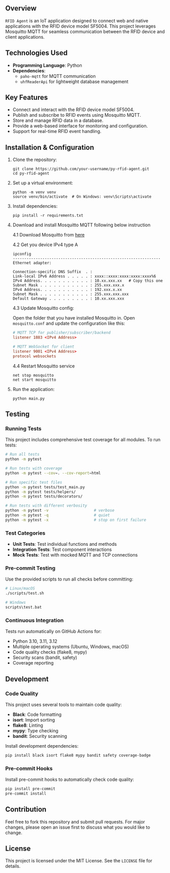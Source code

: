 ## Overview

`RFID Agent` is an IoT application designed to connect web and native applications with the RFID device model SF5004. This project leverages Mosquitto MQTT for seamless communication between the RFID device and client applications.

## Technologies Used

- **Programming Language**: Python
- **Dependencies**:
  - `paho-mqtt` for MQTT communication
  - `uhfReaderApi` for lightweight database management

## Key Features

- Connect and interact with the RFID device model SF5004.
- Publish and subscribe to RFID events using Mosquitto MQTT.
- Store and manage RFID data in a database.
- Provide a web-based interface for monitoring and configuration.
- Support for real-time RFID event handling.

## Installation & Configuration

1. Clone the repository:
   ```pwsh
   git clone https://github.com/your-username/py-rfid-agent.git
   cd py-rfid-agent
   ```
2. Set up a virtual environment:
   ```pwsh
   python -m venv venv
   source venv/bin/activate  # On Windows: venv\Scripts\activate
   ```
3. Install dependencies:

   ```pwsh
   pip install -r requirements.txt
   ```

4. Download and install Mosquitto MQTT following below instruction

   4.1 Download Mosquitto from [here](https://mosquitto.org/download/)

   4.2 Get you device IPv4 type A

   ```pwsh
   ipconfig
   -----------------------------------------------------------------
   Ethernet adapter:

   Connection-specific DNS Suffix  . :
   Link-local IPv6 Address . . . . . : xxxx::xxxx:xxxx:xxxx:xxxx%6
   IPv4 Address. . . . . . . . . . . : 10.xx.xxx.xx   # Copy this one
   Subnet Mask . . . . . . . . . . . : 255.xxx.xxx.x
   IPv4 Address. . . . . . . . . . . : 192.xxx.x.xx
   Subnet Mask . . . . . . . . . . . : 255.xxx.xxx.xxx
   Default Gateway . . . . . . . . . : 10.xx.xxx.xxx

   ```

   4.3 Update Mosquitto config:

   Open the folder that you have installed Mosquitto in. Open `mosquitto.conf` and update the configuration like this:

   ```conf
   # MQTT TCP for publisher/subscriber/backend
   listener 1883 <IPv4 Address>

   # MQTT WebSocket for client
   listener 9001 <IPv4 Address>
   protocol websockets
   ```

   4.4 Restart Mosquitto service

   ```pwsh
   net stop mosquitto
   net start mosquitto
   ```

5. Run the application:
   ```pwsh
   python main.py
   ```

## Testing

### Running Tests

This project includes comprehensive test coverage for all modules. To run tests:

```bash
# Run all tests
python -m pytest

# Run tests with coverage
python -m pytest --cov=. --cov-report=html

# Run specific test files
python -m pytest tests/test_main.py
python -m pytest tests/helpers/
python -m pytest tests/decorators/

# Run tests with different verbosity
python -m pytest -v                    # verbose
python -m pytest -q                    # quiet
python -m pytest -x                    # stop on first failure
```

### Test Categories

- **Unit Tests**: Test individual functions and methods
- **Integration Tests**: Test component interactions
- **Mock Tests**: Test with mocked MQTT and TCP connections

### Pre-commit Testing

Use the provided scripts to run all checks before committing:

```bash
# Linux/macOS
./scripts/test.sh

# Windows
scripts\test.bat
```

### Continuous Integration

Tests run automatically on GitHub Actions for:

- Python 3.10, 3.11, 3.12
- Multiple operating systems (Ubuntu, Windows, macOS)
- Code quality checks (flake8, mypy)
- Security scans (bandit, safety)
- Coverage reporting

## Development

### Code Quality

This project uses several tools to maintain code quality:

- **Black**: Code formatting
- **isort**: Import sorting
- **flake8**: Linting
- **mypy**: Type checking
- **bandit**: Security scanning

Install development dependencies:

```bash
pip install black isort flake8 mypy bandit safety coverage-badge
```

### Pre-commit Hooks

Install pre-commit hooks to automatically check code quality:

```bash
pip install pre-commit
pre-commit install
```

## Contribution

Feel free to fork this repository and submit pull requests. For major changes, please open an issue first to discuss what you would like to change.

## License

This project is licensed under the MIT License. See the `LICENSE` file for details.
